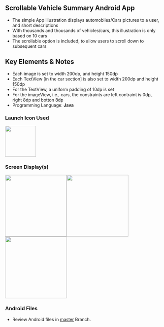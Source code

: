 ## Scrollable Vehicle Summary Android App
- The simple App illustration displays automobiles/Cars pictures to a user, and short descriptions
- With thousands and thousands of vehicles/cars, this illustration is only based on 10 cars
- The scrollable option is included, to allow users to scroll down to subsequent cars
## Key Elements & Notes
- Each image is set to width 200dp, and height 150dp
- Each TextView [in the car section] is also set to width 200dp and height 150dp
- For the TextView, a uniform padding of 10dp is set
- For the imageView, i.e., cars, the constraints are left contraint is 0dp, right 8dp and botton 8dp
- Programming Language: <strong>Java</strong>
### Launch Icon Used
<img src="https://user-images.githubusercontent.com/77758884/142407650-5e23fc74-0758-4625-9586-f643b8f13df1.png" width=100px />

### Screen Display(s)
<img src="https://user-images.githubusercontent.com/77758884/142408473-8e7a3948-d913-4707-81e2-6a957d443682.png" width=200px /><img src="https://user-images.githubusercontent.com/77758884/142397692-0559f74b-c0f0-4b53-8339-bb5d4066e5e0.png" width=200px /><img src="https://user-images.githubusercontent.com/77758884/142398057-62d22be7-d4f3-4b6c-b52f-f20417c7dd95.png" width=200px />
### Android Files
- Review Android files in <a href="https://github.com/danny-votez/Scrollable-Car-Info-Simple-App/tree/master" >master</a> Branch.
